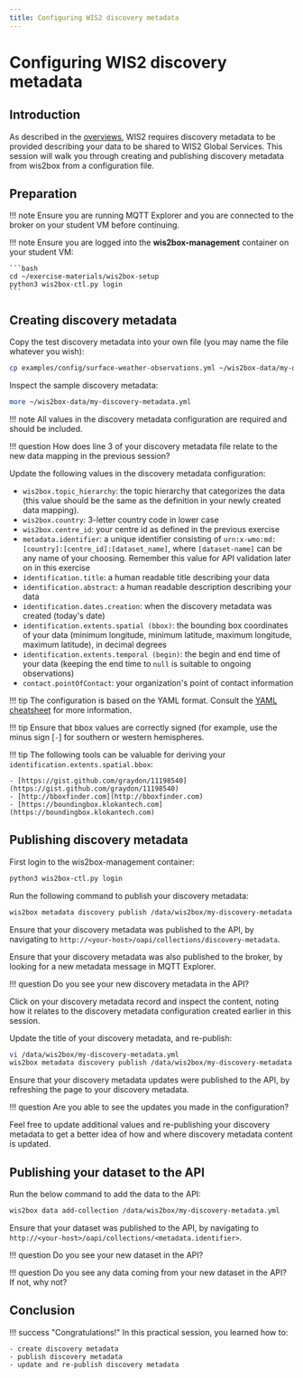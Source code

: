 ```yaml
---
title: Configuring WIS2 discovery metadata
---
```


# Configuring WIS2 discovery metadata

## Introduction

As described in the [overviews](../../overviews), WIS2 requires discovery metadata to be provided describing
your data to be shared to WIS2 Global Services.  This session will walk you through creating and publishing
discovery metadata from wis2box from a configuration file.

## Preparation

!!! note
    Ensure you are running MQTT Explorer and you are connected to the broker on your student VM before continuing.

!!! note
    Ensure you are logged into the **wis2box-management** container on your student VM: 

    ```bash
    cd ~/exercise-materials/wis2box-setup
    python3 wis2box-ctl.py login
    ```

## Creating discovery metadata

Copy the test discovery metadata into your own file (you may name the file whatever you wish):

```bash
cp examples/config/surface-weather-observations.yml ~/wis2box-data/my-discovery-metadata.yml
```

Inspect the sample discovery metadata:

```bash
more ~/wis2box-data/my-discovery-metadata.yml
```

!!! note
    All values in the discovery metadata configuration are required and should be included.

!!! question
    How does line 3 of your discovery metadata file relate to the new data mapping in the previous session?

Update the following values in the discovery metadata configuration:

- `wis2box.topic_hierarchy`: the topic hierarchy that categorizes the data (this value should be the same as the definition in your newly created data mapping).
- `wis2box.country`: 3-letter country code in lower case
- `wis2box.centre_id`: your centre id as defined in the previous exercise
- `metadata.identifier`: a unique identifier consisting of `urn:x-wmo:md:[country]:[centre_id]:[dataset_name]`, where `[dataset-name]` can be any name of your choosing.  Remember this value for API validation later on in this exercise
- `identification.title`: a human readable title describing your data
- `identification.abstract`: a human readable description describing your data
- `identification.dates.creation`: when the discovery metadata was created (today's date)
- `identification.extents.spatial (bbox)`: the bounding box coordinates of your data (minimum longitude, minimum latitude, maximum longitude, maximum latitude), in decimal degrees
- `identification.extents.temporal (begin)`: the begin and end time of your data (keeping the end time to `null` is suitable to ongoing observations)
- `contact.pointOfContact`: your organization's point of contact information

!!! tip
    The configuration is based on the YAML format.  Consult the [YAML cheatsheet](../cheatsheets/yaml.md) for more information.

!!! tip
    Ensure that bbox values are correctly signed (for example, use the minus sign [`-`] for southern or western hemispheres.

!!! tip
    The following tools can be valuable for deriving your `identification.extents.spatial.bbox`:

    - [https://gist.github.com/graydon/11198540](https://gist.github.com/graydon/11198540)
    - [http://bboxfinder.com](http://bboxfinder.com)
    - [https://boundingbox.klokantech.com](https://boundingbox.klokantech.com)

## Publishing discovery metadata

First login to the wis2box-management container:

```bash
python3 wis2box-ctl.py login
```

Run the following command to publish your discovery metadata:

```bash
wis2box metadata discovery publish /data/wis2box/my-discovery-metadata.yml
```

Ensure that your discovery metadata was published to the API, by navigating to `http://<your-host>/oapi/collections/discovery-metadata`.

Ensure that your discovery metadata was also published to the broker, by looking for a new metadata message in MQTT Explorer.

!!! question
    Do you see your new discovery metadata in the API?

Click on your discovery metadata record and inspect the content, noting how it relates to the discovery metadata configuration created earlier in this session.

Update the title of your discovery metadata, and re-publish:

```bash
vi /data/wis2box/my-discovery-metadata.yml
wis2box metadata discovery publish /data/wis2box/my-discovery-metadata.yml
```

Ensure that your discovery metadata updates were published to the API, by refreshing the page to your discovery metadata.

!!! question
    Are you able to see the updates you made in the configuration?

Feel free to update additional values and re-publishing your discovery metadata to get a better idea of how and where discovery metadata content is updated.

## Publishing your dataset to the API

Run the below command to add the data to the API:

```bash
wis2box data add-collection /data/wis2box/my-discovery-metadata.yml
```

Ensure that your dataset was published to the API, by navigating to `http://<your-host>/oapi/collections/<metadata.identifier>`.

!!! question
    Do you see your new dataset in the API?

!!! question
    Do you see any data coming from your new dataset in the API?  If not, why not?

## Conclusion

!!! success "Congratulations!"
    In this practical session, you learned how to:

    - create discovery metadata
    - publish discovery metadata
    - update and re-publish discovery metadata
